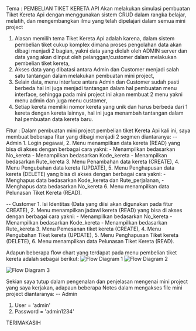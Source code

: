 Tema : PEMBELIAN TIKET KERETA API
Akan melakukan simulasi pembuatan Tiket Kereta Api dengan menggunakan sistem CRUD dalam rangka belajar, melatih, dan mengembangkan ilmu yang telah dipelajari dalam semua mini project
1. Alasan memilih tema Tiket Kereta Api adalah karena, dalam sistem pembelian tiket cukup komplex dimana proses pengolahan data akan dibagi menjadi 2 bagian, yakni data yang diolah oleh ADMIN server 
   dan data yang akan diinput oleh pelanggan/customer dalam melakukan pembelian tiket kereta,
2. Akses data yang dibatasi antara Admin dan Customer menjadi salah satu tantangan dalam melakukan pembuatan mini project,
3. Selain data, menu interface antara Admin dan Customer sudah pasti berbeda hal ini juga menjadi tantangan dalam hal pembuatan menu interface, sehingga pada mini project ini akan membuat 2 menu
   yakni menu admin dan juga menu customer,
4. Setiap kereta memiliki nomor kereta yang unik dan harus berbeda dari 1 kereta dengan kereta lainnya, hal ini juga menambah tantangan dalam hal pembuatan data kereta baru.


Fitur :
Dalam pembuatan mini project pembelian tiket Kereta Api kali ini, saya membuat beberapa fitur yang dibagi menjadi 2 segmen diantaranya:
-- Admin
    1. Login pegawai,
    2. Menu menampilkan data kereta (READ) yang bisa di akses dengan berbagai cara yakni:
        - Menampilkan bedasarkan No_kereta
        - Menampilkan bedasarkan Kode_kereta
        - Menampilkan bedasarkan Rute_kereta
    3. Menu Penambahan data kereta (CREATE),
    4. Menu Pengubahan data kereta (UPDATE),
    5. Menu Penghapusan data kereta (DELETE) yang bisa di akses dengan berbagai cara yakni:
        - Menghapus data bedasarkan Kode_kereta dan Rute_perjalanan,
        - Menghapus data bedasarkan No_kereta
    6. Menu menampilkan data Pelunasan Tiket Kereta (READ).

-- Customer
    1. Isi Identitas (Data yang diisi akan digunakan pada fitur CREATE),
    2. Menu menampilkan jadawl kereta (READ) yang bisa di akses dengan berbagai cara yakni:
        - Menampilkan bedasarkan No_kereta
        - Menampilkan bedasarkan Kode_kereta
        - Menampilkan bedasarkan Rute_kereta
    3. Menu Pemesanan tiket kereta (CREATE),
    4. Menu Pengubahan Tiket kereta (UPDATE),
    5. Menu Penghapusan Tiket kereta (DELETE),
    6. Menu menampilkan data Pelunasan Tiket Kereta (READ).


Adapun beberapa flow chart yang terdapat pada menu pembelian tiket kereta adalah sebagai berikut:
![Flow Diagram 1](https://github.com/user-attachments/assets/57936237-c794-4d61-9fb6-b4fce5f47903)
![Flow Diagram 2](https://github.com/user-attachments/assets/938ecd9b-f7d3-42a5-9d25-595eec83a291)

![Flow Diagram 3](https://github.com/user-attachments/assets/dc601b35-f6e0-4b85-9027-2f093b6bbeff)

Sekian saya tutup dalam pengenalan dan penjelasan mengenai mini project yang saya kerjakan, adapaun beberapa Notes dalam mengakses file mini project diantaranya:
 -- Admin
   1. User = 'admin'
   2. Password = 'admin1234'

TERIMAKASIH


    
